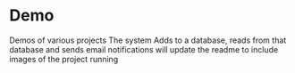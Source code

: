 # Demo
Demos of various projects
The system Adds to a database, reads from that database and sends email notifications
will update the readme to include images of the project running

